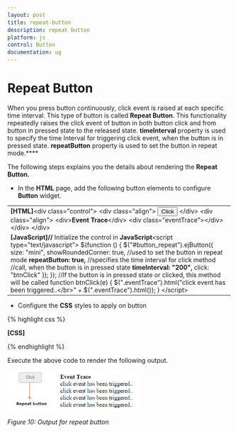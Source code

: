 ```yaml
---
layout: post
title: repeat-button
description: repeat button
platform: js
control: Button
documentation: ug
---
```


# Repeat Button

When you press button continuously, click event is raised at each specific time interval. This type of button is called **Repeat Button**. This functionality repeatedly raises the click event of button in both button click and from button in pressed state to the released state. **timeInterval** property is used to specify the time Interval for triggering click event, when the button is in pressed state. **repeatButton** property is used to set the button in repeat mode.****

The following steps explains you the details about rendering the **Repeat Button.**

* In the **HTML** page, add the following button elements to configure **Button** widget.



<table>
<tr>
<td>
<b>[HTML]</b>&lt;div class="control"&gt;        &lt;div class="align"&gt;            <button id="button_repeat">Click</button>        &lt;/div&gt;        &lt;div class="align"&gt;            &lt;div&gt;<b>Event Trace</b>&lt;/div&gt;            &lt;div class="eventTrace"&gt;&lt;/div&gt;        &lt;/div&gt;    &lt;/div&gt;</td></tr>
<tr>
<td>
<b>[JavaScript]</b><b>//</b> Initialize the control in <b>JavaScript</b>&lt;script type="text/javascript"&gt;    $(function () {        $("#button_repeat").ejButton({            size: "mini",            showRoundedCorner: true,            //used to set the button in repeat mode<b>            repeatButton: true,</b>            //specifies the time interval for click method             //call, when the button is in pressed state<b>            timeInterval: "200",</b>            click: "btnClick"        });    });    //If the button  is in pressed state or clicked, this method will be called     function btnClick(e) {        $(".eventTrace").html("click event has been triggered..&lt;/br&gt;" + $(".eventTrace").html());    }    &lt;/script&gt;</td></tr>
</table>


* Configure the **CSS** styles to apply on button



{% highlight css %}

**[CSS]**
<style>
        .align {
            display: table-cell;
            padding-left: 50px;
        }
    </style>


{% endhighlight %}



Execute the above code to render the following output.

![](repeat-button_images\repeat-button_img1.png)

_Figure 10: Output for repeat button_

